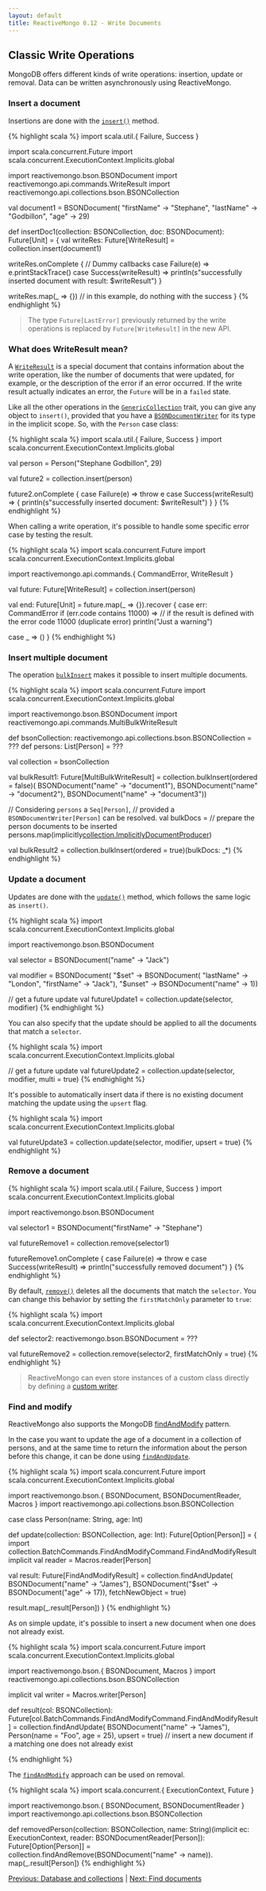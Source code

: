```yaml
---
layout: default
title: ReactiveMongo 0.12 - Write Documents
---
```


## Classic Write Operations

MongoDB offers different kinds of write operations: insertion, update or removal. Data can be written asynchronously using ReactiveMongo.

### Insert a document

Insertions are done with the [`insert()`](../../api/index.html#reactivemongo.api.collections.GenericCollection@insert[T]%28document:T,writeConcern:reactivemongo.api.commands.WriteConcern%29%28implicitwriter:GenericCollection.this.pack.Writer[T],implicitec:scala.concurrent.ExecutionContext%29:scala.concurrent.Future[reactivemongo.api.commands.WriteResult]) method.

{% highlight scala %}
import scala.util.{ Failure, Success }

import scala.concurrent.Future
import scala.concurrent.ExecutionContext.Implicits.global

import reactivemongo.bson.BSONDocument
import reactivemongo.api.commands.WriteResult
import reactivemongo.api.collections.bson.BSONCollection

val document1 = BSONDocument(
  "firstName" -> "Stephane",
  "lastName" -> "Godbillon",
  "age" -> 29)

def insertDoc1(collection: BSONCollection, doc: BSONDocument): Future[Unit] = {
  val writeRes: Future[WriteResult] = collection.insert(document1)

  writeRes.onComplete { // Dummy callbacks
    case Failure(e) => e.printStackTrace()
    case Success(writeResult) =>
      println(s"successfully inserted document with result: $writeResult")
  }

  writeRes.map(_ => {}) // in this example, do nothing with the success
}
{% endhighlight %}

> The type `Future[LastError]` previously returned by the write operations is replaced by `Future[WriteResult]` in the new API.

### What does WriteResult mean?

A [`WriteResult`](../../api/index.html#reactivemongo.api.commands.WriteResult) is a special document that contains information about the write operation, like the number of documents that were updated, for example, or the description of the error if an error occurred. If the write result actually indicates an error, the `Future` will be in a `failed` state.

Like all the other operations in the [`GenericCollection`](../../api/index.html#reactivemongo.api.collections.GenericCollection) trait, you can give any object to `insert()`, provided that you have a [`BSONDocumentWriter`](../../api/index.html#reactivemongo.bson.BSONDocumentWriter) for its type in the implicit scope. So, with the `Person` case class:

{% highlight scala %}
import scala.util.{ Failure, Success }
import scala.concurrent.ExecutionContext.Implicits.global

val person = Person("Stephane Godbillon", 29)

val future2 = collection.insert(person)

future2.onComplete {
  case Failure(e) => throw e
  case Success(writeResult) => {
    println(s"successfully inserted document: $writeResult")
  }
}
{% endhighlight %}

When calling a write operation, it's possible to handle some specific error case by testing the result.

{% highlight scala %}
import scala.concurrent.Future
import scala.concurrent.ExecutionContext.Implicits.global

import reactivemongo.api.commands.{ CommandError, WriteResult }

val future: Future[WriteResult] = collection.insert(person)

val end: Future[Unit] = future.map(_ => {}).recover {
  case err: CommandError if (err.code contains 11000) =>
    // if the result is defined with the error code 11000 (duplicate error)
    println("Just a warning")

  case _ => ()
}
{% endhighlight %}

### Insert multiple document

The operation [`bulkInsert`](../../api/index.html#reactivemongo.api.collections.GenericCollection@bulkInsert%28ordered:Boolean%29%28documents:GenericCollection.this.ImplicitlyDocumentProducer*%29%28implicitec:scala.concurrent.ExecutionContext%29:scala.concurrent.Future[reactivemongo.api.commands.MultiBulkWriteResult]) makes it possible to insert multiple documents.

{% highlight scala %}
import scala.concurrent.Future
import scala.concurrent.ExecutionContext.Implicits.global

import reactivemongo.bson.BSONDocument
import reactivemongo.api.commands.MultiBulkWriteResult

def bsonCollection: reactivemongo.api.collections.bson.BSONCollection = ???
def persons: List[Person] = ???

val collection = bsonCollection

val bulkResult1: Future[MultiBulkWriteResult] =
  collection.bulkInsert(ordered = false)(
    BSONDocument("name" -> "document1"),
    BSONDocument("name" -> "document2"),
    BSONDocument("name" -> "document3"))

// Considering `persons` a `Seq[Person]`, 
// provided a `BSONDocumentWriter[Person]` can be resolved.
val bulkDocs = // prepare the person documents to be inserted
  persons.map(implicitly[collection.ImplicitlyDocumentProducer](_))
  
val bulkResult2 = collection.bulkInsert(ordered = true)(bulkDocs: _*)
{% endhighlight %}

### Update a document

Updates are done with the [`update()`](../../api/index.html#reactivemongo.api.collections.GenericCollection@update[S,U]%28selector:S,update:U,writeConcern:reactivemongo.api.commands.WriteConcern,upsert:Boolean,multi:Boolean%29%28implicitselectorWriter:GenericCollection.this.pack.Writer[S],implicitupdateWriter:GenericCollection.this.pack.Writer[U],implicitec:scala.concurrent.ExecutionContext%29:scala.concurrent.Future[reactivemongo.api.commands.WriteResult]) method, which follows the same logic as `insert()`.

{% highlight scala %}
import scala.concurrent.ExecutionContext.Implicits.global

import reactivemongo.bson.BSONDocument

val selector = BSONDocument("name" -> "Jack")

val modifier = BSONDocument(
  "$set" -> BSONDocument(
    "lastName" -> "London",
    "firstName" -> "Jack"),
    "$unset" -> BSONDocument("name" -> 1))

// get a future update
val futureUpdate1 = collection.update(selector, modifier)
{% endhighlight %}

You can also specify that the update should be applied to all the documents that match a `selector`.

{% highlight scala %}
import scala.concurrent.ExecutionContext.Implicits.global

// get a future update
val futureUpdate2 = collection.update(selector, modifier, multi = true)
{% endhighlight %}

It's possible to automatically insert data if there is no existing document matching the update using the `upsert` flag.

{% highlight scala %}
import scala.concurrent.ExecutionContext.Implicits.global

val futureUpdate3 = collection.update(selector, modifier, upsert = true)
{% endhighlight %}

### Remove a document

{% highlight scala %}
import scala.util.{ Failure, Success }
import scala.concurrent.ExecutionContext.Implicits.global

import reactivemongo.bson.BSONDocument

val selector1 = BSONDocument("firstName" -> "Stephane")

val futureRemove1 = collection.remove(selector1)

futureRemove1.onComplete {
  case Failure(e) => throw e
  case Success(writeResult) => println("successfully removed document")
}
{% endhighlight %}

By default, [`remove()`](../../api/index.html#reactivemongo.api.collections.GenericCollection@remove[T]%28query:T,writeConcern:reactivemongo.api.commands.WriteConcern,firstMatchOnly:Boolean%29%28implicitwriter:GenericCollection.this.pack.Writer[T],implicitec:scala.concurrent.ExecutionContext%29:scala.concurrent.Future[reactivemongo.api.commands.WriteResult]) deletes all the documents that match the `selector`. You can change this behavior by setting the `firstMatchOnly` parameter to `true`:

{% highlight scala %}
import scala.concurrent.ExecutionContext.Implicits.global

def selector2: reactivemongo.bson.BSONDocument = ???

val futureRemove2 = collection.remove(selector2, firstMatchOnly = true)
{% endhighlight %}

> ReactiveMongo can even store instances of a custom class directly by defining a [custom writer](../bson/typeclasses.html#custom-writer).

### Find and modify

ReactiveMongo also supports the MongoDB [findAndModify](http://docs.mongodb.org/manual/reference/command/findAndModify/) pattern.

In the case you want to update the age of a document in a collection of persons, and at the same time to return the information about the person before this change, it can be done using [`findAndUpdate`](../../api/index.html#reactivemongo.api.collections.GenericCollection@findAndUpdate[Q,U]%28selector:Q,update:U,fetchNewObject:Boolean,upsert:Boolean,sort:Option[GenericCollection.this.pack.Document]%29%28implicitselectorWriter:GenericCollection.this.pack.Writer[Q],implicitupdateWriter:GenericCollection.this.pack.Writer[U],implicitec:scala.concurrent.ExecutionContext%29:scala.concurrent.Future[GenericCollection.this.BatchCommands.FindAndModifyCommand.FindAndModifyResult]).

{% highlight scala %}
import scala.concurrent.Future
import scala.concurrent.ExecutionContext.Implicits.global

import reactivemongo.bson.{ BSONDocument, BSONDocumentReader, Macros }
import reactivemongo.api.collections.bson.BSONCollection

case class Person(name: String, age: Int)

def update(collection: BSONCollection, age: Int): Future[Option[Person]] = {
  import collection.BatchCommands.FindAndModifyCommand.FindAndModifyResult
  implicit val reader = Macros.reader[Person]  
  
  val result: Future[FindAndModifyResult] = collection.findAndUpdate(
    BSONDocument("name" -> "James"),
    BSONDocument("$set" -> BSONDocument("age" -> 17)),
    fetchNewObject = true)

  result.map(_.result[Person])
}
{% endhighlight %}

As on simple update, it's possible to insert a new document when one does not already exist. 

{% highlight scala %}
import scala.concurrent.Future
import scala.concurrent.ExecutionContext.Implicits.global

import reactivemongo.bson.{ BSONDocument, Macros }
import reactivemongo.api.collections.bson.BSONCollection

implicit val writer = Macros.writer[Person]

def result(col: BSONCollection): Future[col.BatchCommands.FindAndModifyCommand.FindAndModifyResult] = collection.findAndUpdate(
  BSONDocument("name" -> "James"),
  Person(name = "Foo", age = 25),
  upsert = true) // insert a new document if a matching one does not already exist

{% endhighlight %}

The [`findAndModify`](../../api/index.html#reactivemongo.api.collections.GenericCollection@findAndModify[Q]%28selector:Q,modifier:GenericCollection.this.BatchCommands.FindAndModifyCommand.Modify,sort:Option[GenericCollection.this.pack.Document]%29%28implicitselectorWriter:GenericCollection.this.pack.Writer[Q],implicitec:scala.concurrent.ExecutionContext%29:scala.concurrent.Future[GenericCollection.this.BatchCommands.FindAndModifyCommand.FindAndModifyResult]) approach can be used on removal.

{% highlight scala %}
import scala.concurrent.{ ExecutionContext, Future }

import reactivemongo.bson.{ BSONDocument, BSONDocumentReader }
import reactivemongo.api.collections.bson.BSONCollection

def removedPerson(collection: BSONCollection, name: String)(implicit ec: ExecutionContext, reader: BSONDocumentReader[Person]): Future[Option[Person]] =
  collection.findAndRemove(BSONDocument("name" -> name)).
    map(_.result[Person])
{% endhighlight %}

[Previous: Database and collections](./database-and-collection.html) | [Next: Find documents](./find-documents.html)
